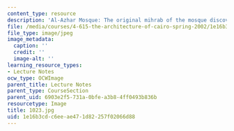 ```yaml
---
content_type: resource
description: 'Al-Azhar Mosque: The original mihrab of the mosque discovered in 1930''s.'
file: /media/courses/4-615-the-architecture-of-cairo-spring-2002/1e16b3cdc6eeae471d82257f02066d88_1023.jpg
file_type: image/jpeg
image_metadata:
  caption: ''
  credit: ''
  image-alt: ''
learning_resource_types:
- Lecture Notes
ocw_type: OCWImage
parent_title: Lecture Notes
parent_type: CourseSection
parent_uid: 6903e2f5-731a-0bfe-a3b8-4ff0493b836b
resourcetype: Image
title: 1023.jpg
uid: 1e16b3cd-c6ee-ae47-1d82-257f02066d88
---
```

